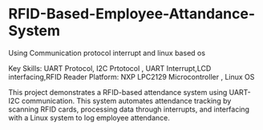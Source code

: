 # RFID-Based-Employee-Attandance-System


Using Communication protocol interrupt and linux based os

Key Skills: UART Protocol, I2C Prtotocol , UART Interrupt,LCD interfacing,RFID Reader 
Platform: N﻿XP LPC2129 Microcontroller , Linux OS

This project demonstrates a RFID-based attendance system using UART-I2C communication. This system automates attendance tracking by scanning RFID cards, processing data through interrupts, and interfacing with a Linux system to log employee attendance.
